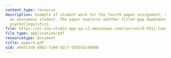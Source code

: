 ```yaml
---
content_type: resource
description: Example of student work for the fourth paper assignment, courtesy of
  an anonymous student. The paper explores whether filler-gap dependencies exist in
  psycholinguistics.
file: https://ol-ocw-studio-app-qa.s3.amazonaws.com/courses/9-591j-language-processing-fall-2004/a643c3abd0b2fa40d2c793d142cd09d6_paper4.pdf
file_type: application/pdf
resourcetype: Document
title: paper4.pdf
uid: a643c3ab-d0b2-fa40-d2c7-93d142cd09d6
---
```

